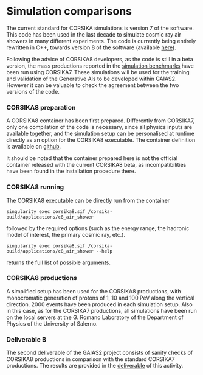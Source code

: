# Simulation comparisons

The current standard for CORSIKA simulations is version 7 of the software. This code has been used in the last decade to simulate cosmic ray air showers in many different experiments. The code is currently being entirely rewritten in C++, towards version 8 of the software (available <a href="https://gitlab.iap.kit.edu/AirShowerPhysics/corsika">here</a>).

Following the advice of CORSIKA8 developers, as the code is still in a beta version, the mass productions reported in the <a href="../benchsim" >simulation benchmarks</a> have been run using CORSIKA7. These simulations will be used for the training and validation of the Generative AIs to be developed within GAIAS2. However it can be valuable to check the agreement between the two versions of the code.

### CORSIKA8 preparation

A CORSIKA8 container has been first prepared. Differently from CORSIKA7, only one compilation of the code is necessary, since all physics inputs are available together, and the simulation setup can be personalised at runtime directly as an option for the CORSIKA8 executable. The container definition is available on <a href="https://github.com/Gaias2-ICSC/corsikasim/tree/main/corsika8_containers">github</a>.

It should be noted that the container prepared here is not the official container released with the current CORSIKA8 beta, as incompatibilities have been found in the installation procedure there.

### CORSIKA8 running

The CORSIKA8 executable can be directly run from the container

`singularity exec corsika8.sif /corsika-build/applications/c8_air_shower`

followed by the required options (such as the energy range, the hadronic model of interest, the primary cosmic ray, etc.).

`singularity exec corsika8.sif /corsika-build/applications/c8_air_shower --help`

returns the full list of possible arguments.

### CORSIKA8 productions

A simplified setup has been used for the CORSIKA8 productions, with monocromatic generation of protons of 1, 10 and 100 PeV along the vertical direction. 2000 events have been produced in each simulation setup. Also in this case, as for the CORSIKA7 productions, all simulations have been run on the local servers at the G. Romano Laboratory of the Department of Physics of the University of Salerno.

### Deliverable B

The second deliverable of the GAIAS2 project consists of sanity checks of CORSIKA8 productions in comparison with the standard CORSIKA7 productions. The results are provided in the <a href="simcomp/deliverable">deliverable</a> of this activity.